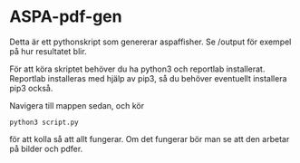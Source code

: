 # ASPA-pdf-gen

Detta är ett pythonskript som genererar aspaffisher. Se /output för exempel på hur resultatet blir. 

För att köra skriptet behöver du ha python3 och reportlab installerat. Reportlab installeras med hjälp av pip3, så du behöver eventuellt installera pip3 också. 

Navigera till mappen sedan, och kör 
```
python3 script.py
```
för att kolla så att allt fungerar. Om det fungerar bör man se att den arbetar på bilder och pdfer. 
